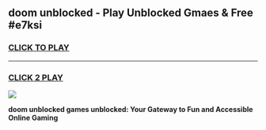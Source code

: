 
## doom unblocked - Play Unblocked Gmaes & Free #e7ksi
<h3>
<a href="https://news.freeplayer.one?title=doom_unblocked&ref=24F">CLICK TO PLAY</a></h3>
<hr>

<h3>
<a href="https://news.freeplayer.one?title=doom_unblocked&ref=24F">CLICK 2 PLAY</a>
  
</h3>

<a href="https://news.freeplayer.one?title=doom_unblocked&ref=24F/"><img src="https://clearcache.store/games.png"></a>


**doom unblocked games unblocked: Your Gateway to Fun and Accessible Online Gaming**
